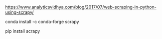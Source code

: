 https://www.analyticsvidhya.com/blog/2017/07/web-scraping-in-python-using-scrapy/

conda install -c conda-forge scrapy

pip install scrapy